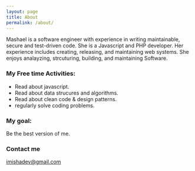 ```yaml
---
layout: page
title: About
permalink: /about/
---
```

Mashael is a software engineer with experience in writing maintainable, secure and test-driven code. She is a Javascript and PHP developer. Her experience includes creating, releasing, and maintaining web systems. She enjoys analayzing, strcuturing, building, and maintaining Software. 

### My Free time Activities: 
- Read about javascript. 
- Read about data strucures and algorithms.
- Read about clean code & design patterns. 
- regularly solve coding problems.

### My goal: 
Be the best version of me. 

### Contact me

[imishadev@gmail.com](mailto:imishadev@gmail.com)
